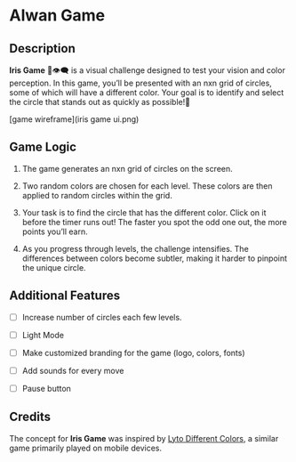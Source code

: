 # Alwan Game

## Description

**Iris Game** 🌈👁️‍🗨️ is a visual challenge designed to test your vision and color perception. In this game, you’ll be presented with an nxn grid of circles, some of which will have a different color. Your goal is to identify and select the circle that stands out as quickly as possible!🎯

[game wireframe](iris game ui.png)


## Game Logic

1. The game generates an nxn grid of circles on the screen. 

2. Two random colors are chosen for each level. These colors are then applied to random circles within the grid.

3. Your task is to find the circle that has the different color. Click on it before the timer runs out! The faster you spot the odd one out, the more points you’ll earn.

4. As you progress through levels, the challenge intensifies. The differences between colors become subtler, making it harder to pinpoint the unique circle.

## Additional Features

- [ ] Increase number of circles each few levels.
- [ ] Light Mode
- [ ] Make customized branding for the game (logo, colors, fonts)
- [ ] Add sounds for every move
- [ ] Pause button


## Credits

The concept for **Iris Game** was inspired by [Lyto Different Colors](https://www.gamen.com/game111), a similar game primarily played on mobile devices.
